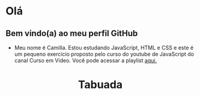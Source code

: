 # Olá
## Bem vindo(a) ao meu perfil GitHub 

- Meu nome é Camilla. Estou estudando JavaScript, HTML e CSS e este é um pequeno exercício proposto pelo curso do youtube de JavaScript do canal Curso em Video. Você pode acessar a playlist [aqui.](<https://www.youtube.com/playlist?list=PLHz_AreHm4dlsK3Nr9GVvXCbpQyHQl1o1>)

<h1 align="center"> Tabuada </h1>

